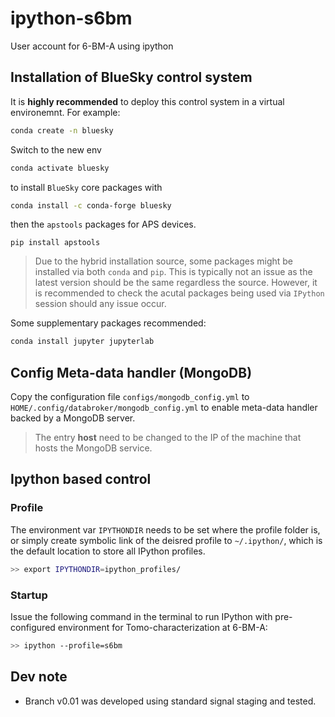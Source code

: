 # ipython-s6bm

User account for 6-BM-A using ipython

## Installation of BlueSky control system

It is __highly recommended__ to deploy this control system in a virtual environemnt. For example:

```bash
conda create -n bluesky
```

Switch to the new env 

```bash
conda activate bluesky
```

to install `BlueSky` core packages with

```bash
conda install -c conda-forge bluesky
```

then the `apstools` packages for APS devices.

```
pip install apstools
```

> Due to the hybrid installation source, some packages might be installed via both `conda` and `pip`.
This is typically not an issue as the latest version should be the same regardless the source.
However, it is recommended to check the acutal packages being used via `IPython` session should any issue occur.

Some supplementary packages recommended:

```bash
conda install jupyter jupyterlab
```

## Config Meta-data handler (MongoDB)

Copy the configuration file `configs/mongodb_config.yml` to `HOME/.config/databroker/mongodb_config.yml` to enable meta-data handler backed by a MongoDB server.

> The entry __host__ need to be changed to the IP of the machine that hosts the MongoDB service.

## Ipython based control

### Profile

The environment var `IPYTHONDIR` needs to be set where the profile folder is, or simply create symbolic link of the deisred profile to `~/.ipython/`, which is the default location to store all IPython profiles.

```bash
>> export IPYTHONDIR=ipython_profiles/
```

### Startup

Issue the following command in the terminal to run IPython with pre-configured environment for Tomo-characterization at 6-BM-A:

```bash
>> ipython --profile=s6bm
```

## Dev note

* Branch v0.01 was developed using standard signal staging and tested.
